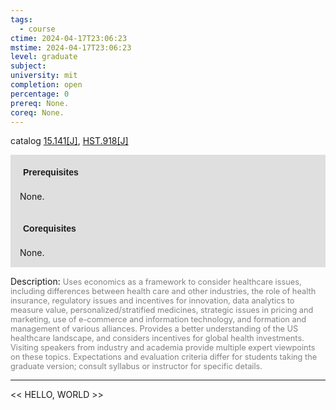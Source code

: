```yaml
---
tags:
  - course
ctime: 2024-04-17T23:06:23
mstime: 2024-04-17T23:06:23
level: graduate
subject: 
university: mit
completion: open
percentage: 0
prereq: None.
coreq: None.
---
```


catalog [15.141[J]](http://student.mit.edu/catalog/m15a.html#15.141), [HST.918[J]](http://student.mit.edu/catalog/mHSTb.html#HST.918)

<span style="display: block; padding: 15px; background-color: rgb(100, 100, 100, 0.2);"><font id="m_prereq1039_0" style="display: block; font-family: Arial, sans-serif; font-weight: bold; padding: 5px">Prerequisites</font><br><span id="prereq1039_0">None.</span></span>
<span style="display: block; padding: 15px; background-color: rgb(100, 100, 100, 0.2);"><font id="m_coreq1039_0" style="display: block; font-family: Arial, sans-serif; font-weight: bold; padding: 5px">Corequisites</font><br><span id="coreq1039_0">None.</span></span>

<font style="">Description:</font>
<font style="color: grey; font-size: 0.8rem;">Uses economics as a framework to consider healthcare issues, including differences between health care and other industries, the role of health insurance, regulatory issues and incentives for innovation, data analytics to measure value, personalized/stratified medicines, strategic issues in pricing and marketing, use of e-commerce and information technology, and formation and management of various alliances. Provides a better understanding of the US healthcare landscape, and considers incentives for global health investments. Visiting speakers from industry and academia provide multiple expert viewpoints on these topics. Expectations and evaluation criteria differ for students taking the graduate version; consult syllabus or instructor for specific details.</font>



---

<< HELLO, WORLD >>
